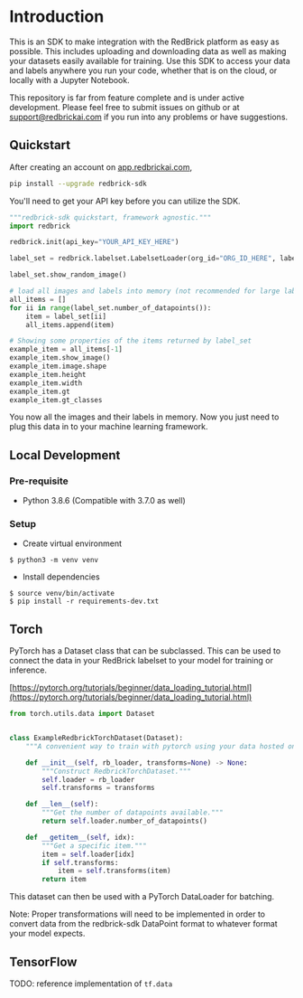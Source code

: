 # Introduction

This is an SDK to make integration with the RedBrick platform as easy as possible. This includes uploading and downloading data
as well as making your datasets easily available for training. Use this SDK to access your data and labels anywhere you run your code, whether that is on the cloud, or locally with a Jupyter Notebook.

This repository is far from feature complete and is under active development. Please feel free to submit issues on github or at [support@redbrickai.com](mailto:support@redbrickai.com) if you run into any problems or have suggestions.

## Quickstart

After creating an account on [app.redbrickai.com](https://app.redbrick.com),

```bash
pip install --upgrade redbrick-sdk
```

You'll need to get your API key before you can utilize the SDK.

```python
"""redbrick-sdk quickstart, framework agnostic."""
import redbrick

redbrick.init(api_key="YOUR_API_KEY_HERE")

label_set = redbrick.labelset.LabelsetLoader(org_id="ORG_ID_HERE", label_set_name="NAME")

label_set.show_random_image()

# load all images and labels into memory (not recommended for large labelsets)
all_items = []
for ii in range(label_set.number_of_datapoints()):
    item = label_set[ii]
    all_items.append(item)

# Showing some properties of the items returned by label_set
example_item = all_items[-1]
example_item.show_image()
example_item.image.shape
example_item.height
example_item.width
example_item.gt
example_item.gt_classes

```

You now all the images and their labels in memory. Now you just need to plug this data in to your machine learning framework.

## Local Development

### Pre-requisite

- Python 3.8.6 (Compatible with 3.7.0 as well)

### Setup

- Create virtual environment

```
$ python3 -m venv venv
```

- Install dependencies

```
$ source venv/bin/activate
$ pip install -r requirements-dev.txt
```

## Torch

PyTorch has a Dataset class that can be subclassed. This can be used to connect the data in your RedBrick labelset
to your model for training or inference.

[https://pytorch.org/tutorials/beginner/data_loading_tutorial.html](https://pytorch.org/tutorials/beginner/data_loading_tutorial.html)

```python
from torch.utils.data import Dataset


class ExampleRedbrickTorchDataset(Dataset):
    """A convenient way to train with pytorch using your data hosted on redbrick."""

    def __init__(self, rb_loader, transforms=None) -> None:
        """Construct RedbrickTorchDataset."""
        self.loader = rb_loader
        self.transforms = transforms

    def __len__(self):
        """Get the number of datapoints available."""
        return self.loader.number_of_datapoints()

    def __getitem__(self, idx):
        """Get a specific item."""
        item = self.loader[idx]
        if self.transforms:
            item = self.transforms(item)
        return item

```

This dataset can then be used with a PyTorch DataLoader for batching.

Note: Proper transformations will need to be implemented in order to convert data from the redbrick-sdk DataPoint format
to whatever format your model expects.

## TensorFlow

TODO: reference implementation of `tf.data`
